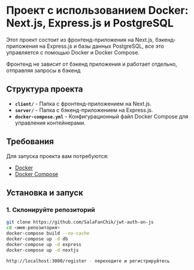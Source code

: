 # Проект с использованием Docker: Next.js, Express.js и PostgreSQL

Этот проект состоит из фронтенд-приложения на Next.js, бэкенд-приложения на Express.js и базы данных PostgreSQL, все это управляется с помощью Docker и Docker Compose.

Фронтенд не зависит от бэкенд приложения и работает отдельно, отправляя запросы в бэкенд

## Структура проекта

- **`client/`** - Папка с фронтенд-приложением на Next.js.
- **`server/`** - Папка с бэкенд-приложением на Express.js.
- **`docker-compose.yml`** - Конфигурационный файл Docker Compose для управления контейнерами.

## Требования

Для запуска проекта вам потребуются:
- [Docker](https://www.docker.com/get-started)
- [Docker Compose](https://docs.docker.com/compose/install/)

## Установка и запуск

### 1. Склонируйте репозиторий

```bash
git clone https://github.com/SalaFanChik/jwt-auth-on-js
cd <имя-репозитория>
docker-compose build --no-cache
docker-compose up -d db
docker-compose up -d express
docker-compose up -d nextjs

http://localhost:3000/register - переходите и регистрируйтесь
```
